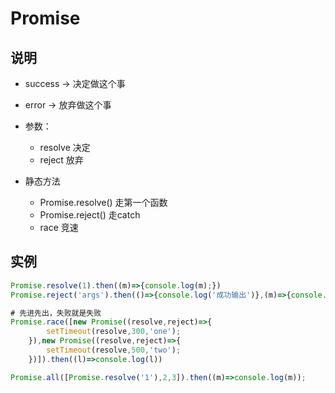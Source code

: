 # Promise



## 说明

- success -> 决定做这个事
- error -> 放弃做这个事



- 参数：
  - resolve 决定
  - reject 放弃

- 静态方法
  - Promise.resolve()  走第一个函数
  - Promise.reject() 走catch
  - race 竞速

## 实例

```js
Promise.resolve(1).then((m)=>{console.log(m);})
Promise.reject('args').then(()=>{console.log('成功输出')},(m)=>{console.log(m)})	
```

```js
# 先进先出，失败就是失败
Promise.race([new Promise((resolve,reject)=>{
		setTimeout(resolve,300,'one');
	}),new Promise((resolve,reject)=>{
		setTimeout(resolve,500,'two');
	})]).then((l)=>console.log(l))
```
```js
Promise.all([Promise.resolve('1'),2,3]).then((m)=>console.log(m));
```

